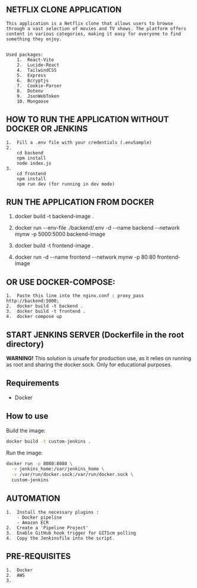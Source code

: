 ## NETFLIX CLONE APPLICATION

    This application is a Netflix clone that allows users to browse through a vast selection of movies and TV shows. The platform offers content in various categories, making it easy for everyone to find something they enjoy.


    Used packages:
        1.  React-Vite
        2.  Lucide-React
        4.  TailwindCSS
        5.  Express
        6.  Bcryptjs
        7.  Cookie-Parser
        8.  Dotenv
        9.  JsonWebToken
        10. Mongoose

      

## HOW TO RUN THE APPLICATION WITHOUT DOCKER OR JENKINS

    1.  Fill a .env file with your credentials (.envSample)
    2.  
        cd backend
        npm install
        node index.js
    3.
        cd frontend
        npm install
        npm run dev (for running in dev mode)


## RUN THE APPLICATION FROM DOCKER

 1. docker build -t backend-image .
 2. docker run --env-file ./backend/.env -d --name backend  --network mynw -p 5000:5000 backend-image

 3. docker build -t frontend-image .
 4. docker run -d --name frontend  --network mynw -p 80:80 frontend-image

 ## OR USE DOCKER-COMPOSE:
    
    1.  Paste this line into the nginx.conf : proxy_pass http://backend:5000;
    2.  docker build -t backend .
    3.  docker build -t frontend .
    4.  docker compose up


## START JENKINS SERVER (Dockerfile in the root directory)
**WARNING!**
This solution is unsafe for production use, as it relies on running as root and sharing the docker.sock. Only for educational purposes.
## Requirements
- Docker
## How to use
Build the image:

```sh
docker build -t custom-jenkins .
```
Run the image:

```sh
docker run -p 8080:8080 \
  -v jenkins_home:/var/jenkins_home \
  -v /var/run/docker.sock:/var/run/docker.sock \
  custom-jenkins
```
## AUTOMATION

    1.  Install the necessary plugins :
        - Docker pipeline
        - Amazon ECR
    2.  Create a 'Pipeline Project'
    3.  Enable GitHub hook trigger for GITScm polling
    4.  Copy the Jenkinsfile into the script.


## PRE-REQUISITES

    1.  Docker
    2.  AWS
    3.  